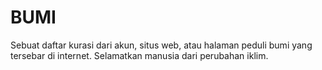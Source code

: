 # BUMI
Sebuat daftar kurasi dari akun, situs web, atau halaman peduli bumi yang tersebar di internet. Selamatkan manusia dari perubahan iklim.

